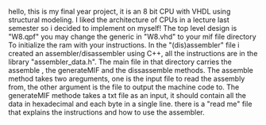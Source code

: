 hello,
this is my final year project, it is an 8 bit CPU with VHDL using structural modeling.
I liked the architecture of CPUs in a lecture last semester so i decided to implement on myself!
The top level design is "W8.qpf" you may change the generic in "W8.vhd" to your mif file directory
To initialize the ram with your instructions.
In the "(dis)assembler" file i created an assembler/disassembler using C++, all the instructions are in the library "assembler_data.h".
The main file in that directory carries the assemble , the generateMIF and the dissassemble methods.
The assemble method takes two areguments, one is the input file to read the assembly from, the other argument is the file to output the machine code to.
The generateMIF methode takes a txt file as an input, it should contain all the data in hexadecimal and each byte in a single line.
there is a "read me" file that explains the instructions and how to use the assembler.
